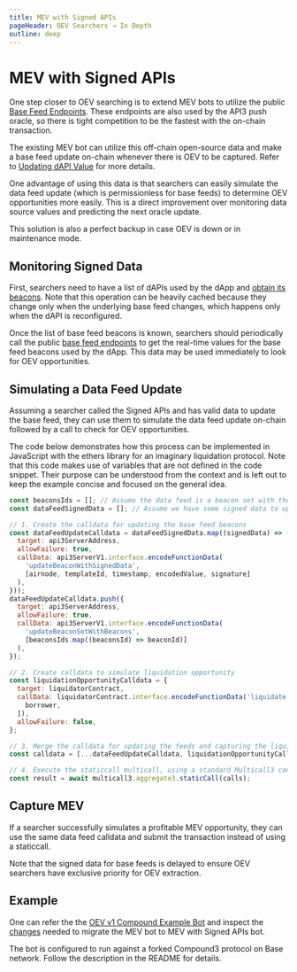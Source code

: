 ```yaml
---
title: MEV with Signed APIs
pageHeader: OEV Searchers → In Depth
outline: deep
---
```


<PageHeader/>

# MEV with Signed APIs

One step closer to OEV searching is to extend MEV bots to utilize the public
[Base Feed Endpoints](/oev-searchers/in-depth/dapis/#base-feed-endpoints). These
endpoints are also used by the API3 push oracle, so there is tight competition
to be the fastest with the on-chain transaction.

The existing MEV bot can utilize this off-chain open-source data and make a base
feed update on-chain whenever there is OEV to be captured. Refer to
[Updating dAPI Value](/oev-searchers/in-depth/dapis/#updating-dapi-value) for
more details.

One advantage of using this data is that searchers can easily simulate the data
feed update (which is permissionless for base feeds) to determine OEV
opportunities more easily. This is a direct improvement over monitoring data
source values and predicting the next oracle update.

This solution is also a perfect backup in case OEV is down or in maintenance
mode.

## Monitoring Signed Data

First, searchers need to have a list of dAPIs used by the dApp and
[obtain its beacons](/oev-searchers/in-depth/dapis/#dapp-sources). Note that
this operation can be heavily cached because they change only when the
underlying base feed changes, which happens only when the dAPI is reconfigured.

Once the list of base feed beacons is known, searchers should periodically call
the public
[base feed endpoints](/oev-searchers/in-depth/dapis/#base-feed-endpoints) to get
the real-time values for the base feed beacons used by the dApp. This data may
be used immediately to look for OEV opportunities.

## Simulating a Data Feed Update

Assuming a searcher called the Signed APIs and has valid data to update the base
feed, they can use them to simulate the data feed update on-chain followed by a
call to check for OEV opportunities.

The code below demonstrates how this process can be implemented in JavaScript
with the ethers library for an imaginary liquidation protocol. Note that this
code makes use of variables that are not defined in the code snippet. Their
purpose can be understood from the context and is left out to keep the example
concise and focused on the general idea.

```javascript
const beaconsIds = []; // Assume the data feed is a beacon set with these beacons
const dataFeedSignedData = []; // Assume we have some signed data to update

// 1. Create the calldata for updating the base feed beacons
const dataFeedUpdateCalldata = dataFeedSignedData.map((signedData) => ({
  target: api3ServerAddress,
  allowFailure: true,
  callData: api3ServerV1.interface.encodeFunctionData(
    'updateBeaconWithSignedData',
    [airnode, templateId, timestamp, encodedValue, signature]
  ),
}));
dataFeedUpdateCalldata.push({
  target: api3ServerAddress,
  allowFailure: true,
  callData: api3ServerV1.interface.encodeFunctionData(
    'updateBeaconSetWithBeacons',
    [beaconsIds.map((beaconsId) => beaconId)]
  ),
});

// 2. Create calldata to simulate liquidation opportunity
const liquidationOpportunityCalldata = {
  target: liquidatorContract,
  callData: liquidatorContract.interface.encodeFunctionData('liquidate', [
    borrower,
  ]),
  allowFailure: false,
};

// 3. Merge the calldata for updating the feeds and capturing the liquidation
const calldata = [...dataFeedUpdateCalldata, liquidationOpportunityCalldata];

// 4. Execute the staticcall multicall, using a standard Multicall3 contract
const result = await multicall3.aggregate3.staticCall(calls);
```

## Capture MEV

If a searcher successfully simulates a profitable MEV opportunity, they can use
the same data feed calldata and submit the transaction instead of using a
staticcall.

Note that the signed data for base feeds is delayed to ensure OEV searchers have
exclusive priority for OEV extraction.

## Example

One can refer the the
[OEV v1 Compound Example Bot](https://github.com/api3dao/oev-v1-compound-bot/tree/mev-with-signed-apis)
and inspect the
[changes](https://github.com/api3dao/oev-v1-compound-bot/compare/mev...mev-with-signed-apis)
needed to migrate the MEV bot to MEV with Signed APIs bot.

The bot is configured to run against a forked Compound3 protocol on Base
network. Follow the description in the README for details.
